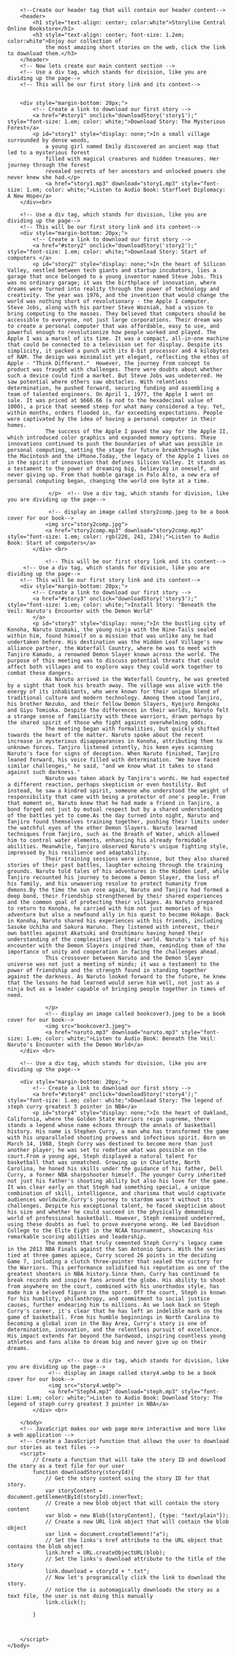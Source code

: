 <!--Create our doc type that will tell the browser what type of page and version of HTML this is-->
<!DOCTYPE html>
<!--Create our HTML tag that will contain all of our HTML code-->
<html>
    <!--Head section-->
    <head>
        <!--Create a title for our tab tile, not our page title in the body-->
        <title>Storyline Central</title>
        <body style="background-image: url(bookstore.jpg);">
        </body>
        <!-- Set the char encoding -->
        <meta charset="UTF-8">
        <!-- Set the viewport to the device width and scale so that the page is responsive -->
        <meta name="viewport" content="width=device-width, initial-scale=1.0">
    </head>
    <!--We are going to style the body tag with inline CSS-->
    <body style="font-family: Arial, sans-serif; margin: 20px;">
        

        <!--Create our header tag that will contain our header content-->
        <header>
            <h1 style="text-align: center; color:white">Storyline Central Online Bookstore</h1>
            <h3 style="text-align: center; font-size: 1.2em; color:white">Enjoy our collection of 
                the most amazing short stories on the web, click the link to download them.</h3>
        </header>
        <!-- Now lets create our main content section -->
        <!-- Use a div tag, which stands for division, like you are dividing up the page-->
        <!-- This will be our first story link and its content-->
        
        
        <div style="margin-bottom: 20px;">
            <!-- Create a link to download our first story -->
            <a href="#story1" onclick="downloadStory('story1');" style="font-size: 1.em; color: white;">Download Story: The Mysterious Forest</a>
            <p id="story1" style="display: none;">In a small village surrounded by dense woods, 
                a young girl named Emily discovered an ancient map that led to a mysterious forest 
                filled with magical creatures and hidden treasures. Her journey through the forest 
                revealed secrets of her ancestors and unlocked powers she never knew she had.</p>
                <a href="story1.mp3" download="story1.mp3" style="font-size: 1.em; color: white;">Listen to Audio Book: Starfleet Diplomacy: A New Hope</a>
        </div><br>
       
        <!-- Use a div tag, which stands for division, like you are dividing up the page-->
        <!-- This will be our first story link and its content-->
        <div style="margin-bottom: 20px;">
            <!-- Create a link to download our first story -->
            <a href="#story2" onclick="downloadStory('story2');" style="font-size: 1.em; color: white;">Download Story: Start of computers </a>
            <p id="story2" style="display: none;">In the heart of Silicon Valley, nestled between tech giants and startup incubators, lies a garage that once belonged to a young inventor named Steve Jobs. This was no ordinary garage; it was the birthplace of innovation, where dreams were turned into reality through the power of technology and creativity. The year was 1976, and the invention that would change the world was nothing short of revolutionary - the Apple I computer.   Steve Jobs, along with his partner Steve Wozniak, had a vision to bring computing to the masses. They believed that computers should be accessible to everyone, not just large corporations. Their dream was to create a personal computer that was affordable, easy to use, and powerful enough to revolutionize how people worked and played. The Apple I was a marvel of its time. It was a compact, all-in-one machine that could be connected to a television set for display. Despite its simplicity, it packed a punch with its 8-bit processor and 4 kilobytes of RAM. The design was minimalist yet elegant, reflecting the ethos of Apple - "Think Different."  However, the journey from concept to product was fraught with challenges. There were doubts about whether such a device could find a market. But Steve Jobs was undeterred. He saw potential where others saw obstacles. With relentless determination, he pushed forward, securing funding and assembling a team of talented engineers. On April 1, 1977, the Apple I went on sale. It was priced at $666.66 (a nod to the hexadecimal value of 1000), a price that seemed steep for what many considered a toy. Yet, within months, orders flooded in, far exceeding expectations. People were captivated by the idea of having a personal computer in their homes.
                The success of the Apple I paved the way for the Apple II, which introduced color graphics and expanded memory options. These innovations continued to push the boundaries of what was possible in personal computing, setting the stage for future breakthroughs like the Macintosh and the iPhone.Today, the legacy of the Apple I lives on in the spirit of innovation that defines Silicon Valley. It stands as a testament to the power of dreaming big, believing in oneself, and never giving up. From that humble garage in Palo Alto, a new era of personal computing began, changing the world one byte at a time.
                
                 </p>  <!-- Use a div tag, which stands for division, like you are dividing up the page-->

                 <!-- display an image called story2comp.jpeg to be a book cover for our book-->
                <img src="story2comp.jpg">
                <a href="story2comp.mp3" download="story2comp.mp3" style="font-size: 1.em; color: rgb(228, 241, 234);">Listen to Audio Book: Start of computers</a>
            </div> <br> 

                <!-- This will be our first story link and its content-->
         <!-- Use a div tag, which stands for division, like you are dividing up the page-->
        <!-- This will be our first story link and its content-->
        <div style="margin-bottom: 20px;">
            <!-- Create a link to download our first story -->
            <a href="#story3" onclick="downloadStory('story3');" style="font-size: 1.em; color: white;">Install Story: "Beneath the Veil: Naruto's Encounter with the Demon World" 
            </a>
            <p id="story3" style="display: none;">In the bustling city of Konoha, Naruto Uzumaki, the young ninja with the Nine-Tails sealed within him, found himself on a mission that was unlike any he had undertaken before. His destination was the Hidden Leaf Village's new alliance partner, the Waterfall Country, where he was to meet with Tanjiro Kamado, a renowned Demon Slayer known across the world. The purpose of this meeting was to discuss potential threats that could affect both villages and to explore ways they could work together to combat these dangers.
                As Naruto arrived in the Waterfall Country, he was greeted by a sight that took his breath away. The village was alive with the energy of its inhabitants, who were known for their unique blend of traditional culture and modern technology. Among them stood Tanjiro, his brother Nezuko, and their fellow Demon Slayers, Kyojuro Rengoku and Giyu Tomioka. Despite the differences in their worlds, Naruto felt a strange sense of familiarity with these warriors, drawn perhaps by the shared spirit of those who fight against overwhelming odds.
                The meeting began with formalities, but quickly shifted towards the heart of the matter. Naruto spoke about the recent increase in mysterious disappearances in Konoha, attributing them to unknown forces. Tanjiro listened intently, his keen eyes scanning Naruto's face for signs of deception. When Naruto finished, Tanjiro leaned forward, his voice filled with determination. "We have faced similar challenges," he said, "and we know what it takes to stand against such darkness."
                Naruto was taken aback by Tanjiro's words. He had expected a different reaction, perhaps skepticism or even hostility. But instead, he saw a kindred spirit, someone who understood the weight of responsibility that came with being a protector of one's people. From that moment on, Naruto knew that he had made a friend in Tanjiro, a bond forged not just by mutual respect but by a shared understanding of the battles yet to come.As the day turned into night, Naruto and Tanjiro found themselves training together, pushing their limits under the watchful eyes of the other Demon Slayers. Naruto learned techniques from Tanjiro, such as the Breath of Water, which allowed him to control water elements, enhancing his already formidable abilities. Meanwhile, Tanjiro observed Naruto's unique fighting style, impressed by his resilience and adaptability.
                Their training sessions were intense, but they also shared stories of their past battles, laughter echoing through the training grounds. Naruto told tales of his adventures in the Hidden Leaf, while Tanjiro recounted his journey to become a Demon Slayer, the loss of his family, and his unwavering resolve to protect humanity from demons.By the time the sun rose again, Naruto and Tanjiro had formed a deep bond, their friendship strengthened by their shared experiences and the common goal of protecting their villages. As Naruto prepared to return to Konoha, he carried with him not just memories of his adventure but also a newfound ally in his quest to become Hokage. Back in Konoha, Naruto shared his experiences with his friends, including Sasuke Uchiha and Sakura Haruno. They listened with interest, their own battles against Akatsuki and Orochimaru having honed their understanding of the complexities of their world. Naruto's tale of his encounter with the Demon Slayers inspired them, reminding them of the importance of unity and cooperation in facing the challenges ahead.
                This crossover between Naruto and the Demon Slayer universe was not just a meeting of minds; it was a testament to the power of friendship and the strength found in standing together against the darkness. As Naruto looked forward to the future, he knew that the lessons he had learned would serve him well, not just as a ninja but as a leader capable of bringing people together in times of need.
                
                </p>
                <!-- display an image called bookcover3.jpeg to be a book cover for our book-->
                <img src="bookcover3.jpeg">
                <a href="naruto.mp3" download="naruto.mp3" style="font-size: 1.em; color: white;">Listen to Audio Book: Beneath the Veil: Naruto's Encounter with the Demon World</a>
        </div> <br>
            
        <!-- Use a div tag, which stands for division, like you are dividing up the page-->
        
        <div style="margin-bottom: 20px;">
            <!-- Create a link to download our first story -->
            <a href="#story4" onclick="downloadStory('story4');" style="font-size: 1.em; color: white;">Download Story: The legend of steph curry greatest 3 pointer in NBA</a>
            <p id="story4" style="display: none;">In the heart of Oakland, California, where the Golden State Warriors reign supreme, there stands a legend whose name echoes through the annals of basketball history. His name is Stephen Curry, a man who has transformed the game with his unparalleled shooting prowess and infectious spirit. Born on March 14, 1988, Steph Curry was destined to become more than just another player; he was set to redefine what was possible on the court.From a young age, Steph displayed a natural talent for basketball that was unmatched. Growing up in Charlotte, North Carolina, he honed his skills under the guidance of his father, Dell Curry, a former NBA sharpshooter himself. The younger Curry inherited not just his father's shooting ability but also his love for the game. It was clear early on that Steph had something special, a unique combination of skill, intelligence, and charisma that would captivate audiences worldwide.Curry's journey to stardom wasn't without its challenges. Despite his exceptional talent, he faced skepticism about his size and whether he could succeed in the physically demanding world of professional basketball. However, Steph remained undeterred, using these doubts as fuel to prove everyone wrong. He led Davidson College to the Elite Eight in the NCAA tournament, showcasing his remarkable scoring abilities and leadership.
                The moment that truly cemented Steph Curry's legacy came in the 2013 NBA Finals against the San Antonio Spurs. With the series tied at three games apiece, Curry scored 26 points in the deciding Game 7, including a clutch three-pointer that sealed the victory for the Warriors. This performance solidified his reputation as one of the greatest shooters in NBA history.Since then, Curry has continued to break records and inspire fans around the globe. His ability to shoot from anywhere on the court, combined with his unorthodox style, has made him a beloved figure in the sport. Off the court, Steph is known for his humility, philanthropy, and commitment to social justice causes, further endearing him to millions. As we look back on Steph Curry's career, it's clear that he has left an indelible mark on the game of basketball. From his humble beginnings in North Carolina to becoming a global icon in the Bay Area, Curry's story is one of determination, innovation, and the relentless pursuit of excellence. His impact extends far beyond the hardwood, inspiring countless young athletes and fans alike to dream big and never give up on their dreams.
                 
                 </p>  <!-- Use a div tag, which stands for division, like you are dividing up the page-->
                 <!-- display an image called story4.webp to be a book cover for our book-->
                 <img src="story4.webp">
                 <a href="Steph4.mp3" download="steph.mp3" style="font-size: 1.em; color: white;">Listen to Audio Book: Download Story: The legend of steph curry greatest 3 pointer in NBA</a>
            </div> <br> 

        </body>
        <!-- JavaScript makes our web page more interactive and more like a web application -->
        <!-- Create a JavaScript function that allows the user to download our stories as text files -->
        <script>
            // Create a function that will take the story ID and download the story as a text file for our user
            function downloadStory(storyId){
                // Get the story content using the story ID for that story.
                var storyContent = document.getElementById(storyId).innerText;
                // Create a new blob object that will contain the story content
                var blob = new Blob([storyContent], {type: "text/plain"});
                // Create a new URL link object that will contain the blob object
                var link = document.createElement("a");
                // Set the links's href attribute to the URL object that contains the blob object
                link.href = URL.createObjectURL(blob);
                // Set the links's download attribute to the title of the story
                link.download = storyId + ".txt";
                // Now let's programically click the link to download the story.
                // notice the is automagically downloads the story as a text file, the user is not doing this manually
                link.click();
               
            }
        


        </script>
    </body>
</html>
